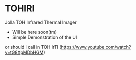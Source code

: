 TOHIRI
======

Jolla TOH Infrared Thermal Imager

- Will be here soon(tm)
- Simple Demonstration of the UI

or should i call in TOH IrTI  (https://www.youtube.com/watch?v=tG8XpMDbHGM)
